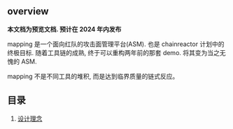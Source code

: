 ## overview

**本文档为预览文档. 预计在 2024 年内发布**

mapping 是一个面向红队的攻击面管理平台(ASM). 也是 chainreactor 计划中的终极目标. 随着工具链的成熟, 终于可以重构两年前的那套 demo. 将其变为当之无愧的 ASM.

mapping 不是不同工具的堆积, 而是达到临界质量的链式反应。


## 目录

1. [设计理念](/wiki/mapping/design)
